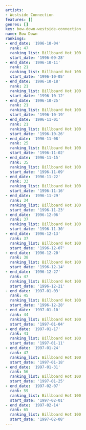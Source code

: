 ```yaml
---
artists:
- Westside Connection
features: []
genres: []
key: bow-down-westside-connection
name: Bow Down
rankings:
- end_date: '1996-10-04'
  rank: 47
  ranking_list: Billboard Hot 100
  start_date: '1996-09-28'
- end_date: '1996-10-11'
  rank: 21
  ranking_list: Billboard Hot 100
  start_date: '1996-10-05'
- end_date: '1996-10-18'
  rank: 21
  ranking_list: Billboard Hot 100
  start_date: '1996-10-12'
- end_date: '1996-10-25'
  rank: 21
  ranking_list: Billboard Hot 100
  start_date: '1996-10-19'
- end_date: '1996-11-01'
  rank: 21
  ranking_list: Billboard Hot 100
  start_date: '1996-10-26'
- end_date: '1996-11-08'
  rank: 25
  ranking_list: Billboard Hot 100
  start_date: '1996-11-02'
- end_date: '1996-11-15'
  rank: 35
  ranking_list: Billboard Hot 100
  start_date: '1996-11-09'
- end_date: '1996-11-22'
  rank: 33
  ranking_list: Billboard Hot 100
  start_date: '1996-11-16'
- end_date: '1996-11-29'
  rank: 34
  ranking_list: Billboard Hot 100
  start_date: '1996-11-23'
- end_date: '1996-12-06'
  rank: 37
  ranking_list: Billboard Hot 100
  start_date: '1996-11-30'
- end_date: '1996-12-13'
  rank: 37
  ranking_list: Billboard Hot 100
  start_date: '1996-12-07'
- end_date: '1996-12-20'
  rank: 38
  ranking_list: Billboard Hot 100
  start_date: '1996-12-14'
- end_date: '1996-12-27'
  rank: 47
  ranking_list: Billboard Hot 100
  start_date: '1996-12-21'
- end_date: '1997-01-03'
  rank: 45
  ranking_list: Billboard Hot 100
  start_date: '1996-12-28'
- end_date: '1997-01-10'
  rank: 44
  ranking_list: Billboard Hot 100
  start_date: '1997-01-04'
- end_date: '1997-01-17'
  rank: 41
  ranking_list: Billboard Hot 100
  start_date: '1997-01-11'
- end_date: '1997-01-24'
  rank: 47
  ranking_list: Billboard Hot 100
  start_date: '1997-01-18'
- end_date: '1997-01-31'
  rank: 56
  ranking_list: Billboard Hot 100
  start_date: '1997-01-25'
- end_date: '1997-02-07'
  rank: 59
  ranking_list: Billboard Hot 100
  start_date: '1997-02-01'
- end_date: '1997-02-14'
  rank: 65
  ranking_list: Billboard Hot 100
  start_date: '1997-02-08'
---
```


